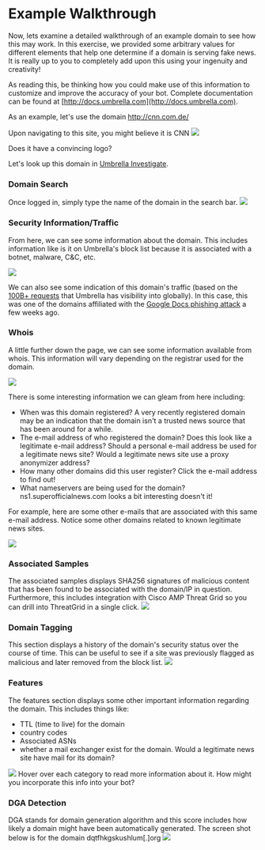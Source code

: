 # Example Walkthrough

Now, lets examine a detailed walkthrough of an example domain to see how this may work. In this exercise, we provided some arbitrary values for different elements that help one determine if a domain is serving fake news. It is really up to you to completely add upon this using your ingenuity and creativity!

As reading this, be thinking how you could make use of this information to customize and improve the accuracy of your bot. Complete documentation can be found at [http://docs.umbrella.com](http://docs.umbrella.com).


As an example, let's use the domain http://cnn.com.de/

Upon navigating to this site, you might believe it is CNN
<img src="images/cnn_com_de.png">

Does it have a convincing logo?

Let's look up this domain in [Umbrella Investigate](http://investigate.umbrella.com). <p>

### Domain Search
Once logged in, simply type the name of the domain in the search bar.
<img src="images/cnn_com_de_search.png">


### Security Information/Traffic
From here, we can see some information about the domain. This includes information like is it on Umbrella's block list because it is associated with a botnet, malware, C&C, etc. <p>
<img src="images/g_docs_pro.png"> <p>

We can also see some indication of this domain's traffic (based on the [100B+ requests](https://system.opendns.com) that Umbrella has visibility into globally). In this case, this was one of the domains affiliated with the [Google Docs phishing attack](https://umbrella.cisco.com/blog/2017/05/04/detecting-google-docs-phishing-attack-using-traffic-analysis/) a few weeks ago. <p>

### Whois
A little further down the page, we can see some information available from whois. This information will vary depending on the registrar used for the domain. <p>
<img src="images/cnn_com_de_whois.png"> <p>

There is some interesting information we can gleam from here including:<p>

 * When was this domain registered? A very recently registered domain may be an indication that the domain isn't a trusted news source that has been around for a while.
 * The e-mail address of who registered the domain? Does this look like a legitimate e-mail address? Should a personal e-mail address be used for a legitimate news site? Would a legitimate news site use a proxy anonymizer address?
 * How many other domains did this user register? Click the e-mail address to find out!
 * What nameservers are being used for the domain? ns1.superofficialnews.com looks a bit interesting doesn't it!

 For example, here are some other e-mails that are associated with this same e-mail address. Notice some other domains related to known legitimate news sites. <p>
 <img src="images/associated_domains.png">

### Associated Samples

The associated samples displays SHA256 signatures of malicious content that has been found to be associated with the domain/IP in question. Furthermore, this includes integration with Cisco AMP Threat Grid so you can drill into ThreatGrid in a single click.
<img src="images/associated_samples.png">

### Domain Tagging

This section displays a history of the domain's security status over the course of time. This can be useful to see if a site was previously flagged as malicious and later removed from the block list.
<img src="images/domain_tagging.png">

### Features
The features section displays some other important information regarding the domain. This includes things like:

 * TTL (time to live) for the domain
 * country codes
 * Associated ASNs
 * whether a mail exchanger exist for the domain. Would a legitimate news site have mail for its domain?

<img src="images/features.png">
Hover over each category to read more information about it. How might you incorporate this info into your bot?

### DGA Detection
DGA stands for domain generation algorithm and this score includes how likely a domain might have been automatically generated. The screen shot below is for the domain dqtfhkgskushlum[.]org
<img src="images/dga.png">

















